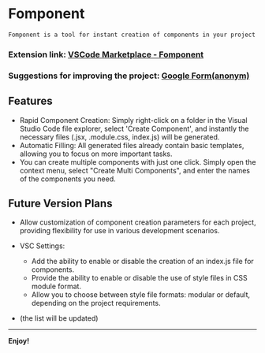 # Fomponent
	Fomponent is a tool for instant creation of components in your project

### Extension link: [VSCode Marketplace - Fomponent](https://marketplace.visualstudio.com/items?itemName=khechoyan.fomponent)
### Suggestions for improving the project: [Google Form(anonym)](https://forms.gle/7UhpcF347ijUo7sB8)

## Features
- Rapid Component Creation: Simply right-click on a folder in the Visual Studio Code file explorer, select 'Create Component', and instantly the necessary files (.jsx, .module.css, index.js) will be generated.
- Automatic Filling: All generated files already contain basic templates, allowing you to focus on more important tasks.
- You can create multiple components with just one click. Simply open the context menu, select "Create Multi Components", and enter the names of the components you need.

## Future Version Plans

- Allow customization of component creation parameters for each project, providing flexibility for use in various development scenarios.

- VSC Settings:
	- Add the ability to enable or disable the creation of an index.js file for components.
	- Provide the ability to enable or disable the use of style files in CSS module format.
	- Allow you to choose between style file formats: modular or default, depending on the project requirements.

- (the list will be updated)

---

**Enjoy!**
